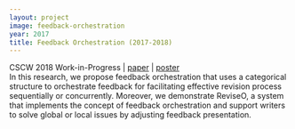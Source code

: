 ```yaml
---
layout: project
image: feedback-orchestration
year: 2017
title: Feedback Orchestration (2017-2018)
---
```


<div class="metadata">CSCW 2018 Work-in-Progress | <a href="https://dl.acm.org/citation.cfm?id=3274069">paper</a> | <a href="/projects/CSCW2018EA-poster.pdf">poster</a></div>
In this research, we propose feedback orchestration that uses a categorical structure to orchestrate feedback for facilitating effective revision process sequentially or concurrently. Moreover, we demonstrate ReviseO, a system that implements the concept of feedback orchestration and support writers to solve global or local issues by adjusting feedback presentation. 